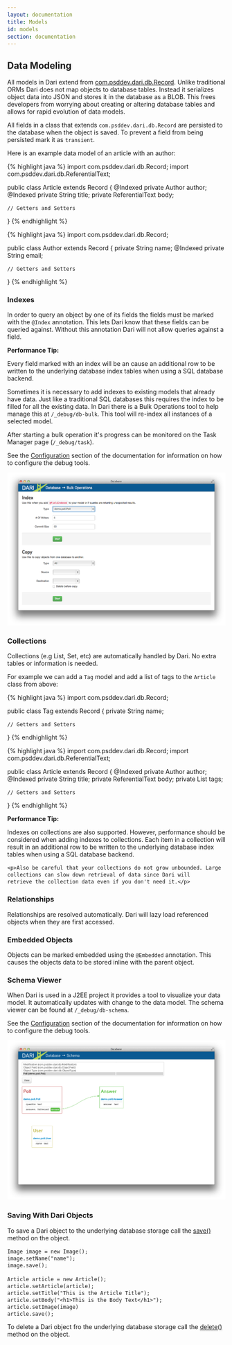 ```yaml
---
layout: documentation
title: Models
id: models
section: documentation
---
```


## Data Modeling

All models in Dari extend from
[com.psddev.dari.db.Record](javadocs/index.html?com/psddev/dari/db/Record.html).
Unlike traditional ORMs Dari does not map objects to database tables. Instead it
serializes object data into JSON and stores it in the database as a BLOB. This
frees developers from worrying about creating or altering database tables and
allows for rapid evolution of data models.

All fields in a class that extends `com.psddev.dari.db.Record` are
persisted to the database when the object is saved. To prevent a field
from being persisted mark it as `transient`.

Here is an example data model of an article with an author:

{% highlight java %}
import com.psddev.dari.db.Record;
import com.psddev.dari.db.ReferentialText;

public class Article extends Record {
    @Indexed private Author author;
    @Indexed private String title;
    private ReferentialText body;

    // Getters and Setters
}
{% endhighlight %}

{% highlight java %}
import com.psddev.dari.db.Record;

public class Author extends Record {
    private String name;
    @Indexed private String email;

    // Getters and Setters
}
{% endhighlight %}

### Indexes

In order to query an object by one of its fields the fields must be marked
with the `@Index` annotation.  This lets Dari know that these fields can be
queried against. Without this annotation Dari will not allow queries against a field.

<div class="alert alert-block">
    <strong>Performance Tip:</strong>
    <p>Every field marked with an index will be an cause an additional
    row to be written to the underlying database index tables when using 
    a SQL database backend.</p>
</div>

Sometimes it is necessary to add indexes to existing models that already
have data. Just like a traditional SQL databases this requires the
index to be filled for all the existing data. In Dari there is a Bulk
Operations tool to help manage this at `/_debug/db-bulk`. This tool will
re-index all instances of a selected model.

After starting a bulk operation it's progress can be monitored on the
Task Manager page (`/_debug/task`).

See the [Configuration](configuration.html#debug-tools) section of the documentation for information on
how to configure the debug tools.

![Bulk Operations Tool](img/bulk-operations.png)

### Collections

Collections (e.g List, Set, etc) are automatically handled by Dari. No
extra tables or information is needed.

For example we can add a `Tag` model and add a list of tags to the
`Article` class from above:

{% highlight java %}
import com.psddev.dari.db.Record;

public class Tag extends Record {
    private String name;

    // Getters and Setters
}
{% endhighlight %}

{% highlight java %}
import com.psddev.dari.db.Record;
import com.psddev.dari.db.ReferentialText;

public class Article extends Record {
    @Indexed private Author author;
    @Indexed private String title;
    private ReferentialText body;
    private List<Tag> tags;

    // Getters and Setters
}
{% endhighlight %}

<div class="alert alert-block">
    <strong>Performance Tip:</strong>
    <p>Indexes on collections are also supported. However, performance should be
    considered when adding indexes to collections. Each item in a
    collection will result in an additional row to be written to the underlying database
    index tables when using a SQL database backend.</p>

    <p>Also be careful that your collections do not grow unbounded. Large
    collections can slow down retrieval of data since Dari will
    retrieve the collection data even if you don't need it.</p>
</div>

### Relationships

Relationships are resolved automatically. Dari will lazy load referenced
objects when they are first accessed.

### Embedded Objects

Objects can be marked embedded using the `@Embedded` annotation. This
causes the objects data to be stored inline with the parent object.

### Schema Viewer

When Dari is used in a J2EE project it provides a tool to visualize your data
model. It automatically updates with change to the data model. The
schema viewer can be found at `/_debug/db-schema`.

See the [Configuration](configuration.html#debug-tools) section of the documentation for information on
how to configure the debug tools.

![Schema Viwer](img/schema.png)

### Saving With Dari Objects

To save a Dari object to the underlying database storage call the
[save()](javadocs/com/psddev/dari/db/Record.html#save%28%29) method on the object.

    Image image = new Image();
    image.setName("name");
    image.save();

    Article article = new Article();
    article.setArticle(article);
    article.setTitle("This is the Article Title");
    article.setBody("<h1>This is the Body Text</h1>");
    article.setImage(image)
    article.save();

To delete a Dari object fro the underlying database storage call the
[delete()](javadocs/com/psddev/dari/db/Record.html#delete%28%29) method on the object.


